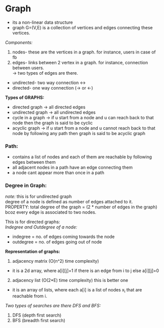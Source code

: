 # Graph
- its a non-linear data structure
- graph G=(V,E) is a collection of vertices and edges connecting these vertices.

*Components:*
1. nodes- these are the vertices in a graph. for instance, users in case of fb
2. edges- links between 2 vertex in a graph. for instance, connection between users. <br>
-> two types of edges are there.
- undirected- two way connection <->
- directed- one way connection (-> or <-)

**Types of GRAPHS:**
- directed graph -> all directed edges
- undirected graph -> all undirected edges
- cycle in a graph -> if u start from a node and u can reach back to that node then the graph is said to be cyclic
- acyclic graph -> if u start from a node and u cannot reach back to that node by following any path then graph is said to be acyclic graph

### Path:
- contains a list of nodes and each of them are reachable by following edges between them
- all adjacent nodes in a path have an edge connecting them
- a node cant appear more than once in a path

### Degree in Graph:
*note:* this is for undirected graph <br>
degree of a node is defined as number of edges attached to it. <br>
PROPERTY: total degree of the graph = (2 * number of edges in the graph)  bcoz every edge is associated to two nodes.

This is for directed graphs: <br>
*Indegree and Outdegree of a node:*
- indegree = no. of edges coming towards the node
- outdegree = no. of edges going out of node

**Representation of graphs:**
1. adjacency matrix (O(n^2) time complexity)
- it is a 2d array, where a[i][j]=1 if there is an edge from i to j else a[i][j]=0
2. adjacency list (O(2*E) time complexity) this is better one 
- it is an array of lists, where each a[i] is a list of nodes x<sub>i</sub> that are reachable from i.

*Two types of searches are there DFS and BFS:*
1. DFS (depth first search)
2. BFS (breadth first search)

